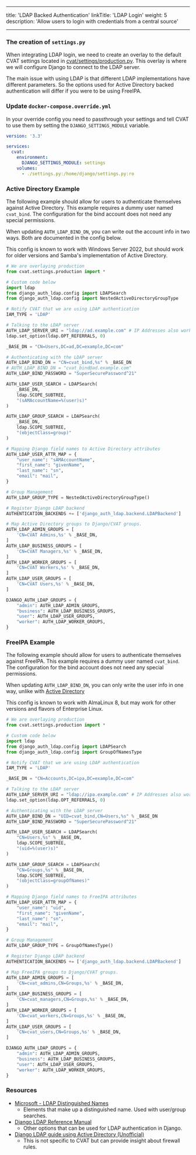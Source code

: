 <!--lint disable maximum-heading-length-->

---

title: 'LDAP Backed Authentication'
linkTitle: 'LDAP Login'
weight: 5
description: 'Allow users to login with credentials from a central source'

---

<!--lint disable maximum-line-length-->

### The creation of `settings.py`
When integrating LDAP login, we need to create an overlay to the default CVAT
settings located in
[cvat/settings/production.py](https://github.com/cvat-ai/cvat/blob/develop/cvat/settings/production.py).
This overlay is where we will configure Django to connect to the LDAP server.

The main issue with using LDAP is that different LDAP implementations have
different parameters. So the options used for Active Directory backed
authentication will differ if you were to be using FreeIPA.

### Update `docker-compose.override.yml`

In your override config you need to passthrough your settings and tell CVAT to
use them by setting the `DJANGO_SETTINGS_MODULE` variable.

```yml
version: '3.3'

services:
  cvat:
    environment:
      DJANGO_SETTINGS_MODULE: settings
    volumes:
      - ./settings.py:/home/django/settings.py:ro
```

### Active Directory Example

The following example should allow for users to authenticate themselves against
Active Directory. This example requires a dummy user named `cvat_bind`. The
configuration for the bind account does not need any special permissions.

When updating `AUTH_LDAP_BIND_DN`, you can write out the account info in two
ways. Both are documented in the config below.

This config is known to work with Windows Server 2022, but should work for older
versions and Samba's implementation of Active Directory.

```py
# We are overlaying production
from cvat.settings.production import *

# Custom code below
import ldap
from django_auth_ldap.config import LDAPSearch
from django_auth_ldap.config import NestedActiveDirectoryGroupType

# Notify CVAT that we are using LDAP authentication
IAM_TYPE = 'LDAP'

# Talking to the LDAP server
AUTH_LDAP_SERVER_URI = "ldap://ad.example.com" # IP Addresses also work
ldap.set_option(ldap.OPT_REFERRALS, 0)

_BASE_DN = "CN=Users,DC=ad,DC=example,DC=com"

# Authenticating with the LDAP server
AUTH_LDAP_BIND_DN = "CN=cvat_bind,%s" % _BASE_DN
# AUTH_LDAP_BIND_DN = "cvat_bind@ad.example.com"
AUTH_LDAP_BIND_PASSWORD = "SuperSecurePassword^21"

AUTH_LDAP_USER_SEARCH = LDAPSearch(
    _BASE_DN,
    ldap.SCOPE_SUBTREE,
    "(sAMAccountName=%(user)s)"
)

AUTH_LDAP_GROUP_SEARCH = LDAPSearch(
    _BASE_DN,
    ldap.SCOPE_SUBTREE,
    "(objectClass=group)"
)

# Mapping Django field names to Active Directory attributes
AUTH_LDAP_USER_ATTR_MAP = {
    "user_name": "sAMAccountName",
    "first_name": "givenName",
    "last_name": "sn",
    "email": "mail",
}

# Group Management
AUTH_LDAP_GROUP_TYPE = NestedActiveDirectoryGroupType()

# Register Django LDAP backend
AUTHENTICATION_BACKENDS += ['django_auth_ldap.backend.LDAPBackend']

# Map Active Directory groups to Django/CVAT groups.
AUTH_LDAP_ADMIN_GROUPS = [
    'CN=CVAT Admins,%s' % _BASE_DN,
]
AUTH_LDAP_BUSINESS_GROUPS = [
    'CN=CVAT Managers,%s' % _BASE_DN,
]
AUTH_LDAP_WORKER_GROUPS = [
    'CN=CVAT Workers,%s' % _BASE_DN,
]
AUTH_LDAP_USER_GROUPS = [
    'CN=CVAT Users,%s' % _BASE_DN,
]

DJANGO_AUTH_LDAP_GROUPS = {
    "admin": AUTH_LDAP_ADMIN_GROUPS,
    "business": AUTH_LDAP_BUSINESS_GROUPS,
    "user": AUTH_LDAP_USER_GROUPS,
    "worker": AUTH_LDAP_WORKER_GROUPS,
}
```
### FreeIPA Example

The following example should allow for users to authenticate themselves against
FreeIPA. This example requires a dummy user named `cvat_bind`. The configuration
for the bind account does not need any special permissions.

When updating `AUTH_LDAP_BIND_DN`, you can only write the user info in one way,
unlike with [Active Directory](#active-directory-example)

This config is known to work with AlmaLinux 8, but may work for other
versions and flavors of Enterprise Linux.

```py
# We are overlaying production
from cvat.settings.production import *

# Custom code below
import ldap
from django_auth_ldap.config import LDAPSearch
from django_auth_ldap.config import GroupOfNamesType

# Notify CVAT that we are using LDAP authentication
IAM_TYPE = 'LDAP'

_BASE_DN = "CN=Accounts,DC=ipa,DC=example,DC=com"

# Talking to the LDAP server
AUTH_LDAP_SERVER_URI = "ldap://ipa.example.com" # IP Addresses also work
ldap.set_option(ldap.OPT_REFERRALS, 0)

# Authenticating with the LDAP server
AUTH_LDAP_BIND_DN = "UID=cvat_bind,CN=Users,%s" % _BASE_DN
AUTH_LDAP_BIND_PASSWORD = "SuperSecurePassword^21"

AUTH_LDAP_USER_SEARCH = LDAPSearch(
    "CN=Users,%s" % _BASE_DN,
    ldap.SCOPE_SUBTREE,
    "(uid=%(user)s)"
)

AUTH_LDAP_GROUP_SEARCH = LDAPSearch(
    "CN=Groups,%s" % _BASE_DN,
    ldap.SCOPE_SUBTREE,
    "(objectClass=groupOfNames)"
)

# Mapping Django field names to FreeIPA attributes
AUTH_LDAP_USER_ATTR_MAP = {
    "user_name": "uid",
    "first_name": "givenName",
    "last_name": "sn",
    "email": "mail",
}

# Group Management
AUTH_LDAP_GROUP_TYPE = GroupOfNamesType()

# Register Django LDAP backend
AUTHENTICATION_BACKENDS += ['django_auth_ldap.backend.LDAPBackend']

# Map FreeIPA groups to Django/CVAT groups.
AUTH_LDAP_ADMIN_GROUPS = [
    'CN=cvat_admins,CN=Groups,%s' % _BASE_DN,
]
AUTH_LDAP_BUSINESS_GROUPS = [
    'CN=cvat_managers,CN=Groups,%s' % _BASE_DN,
]
AUTH_LDAP_WORKER_GROUPS = [
    'CN=cvat_workers,CN=Groups,%s' % _BASE_DN,
]
AUTH_LDAP_USER_GROUPS = [
    'CN=cvat_users,CN=Groups,%s' % _BASE_DN,
]

DJANGO_AUTH_LDAP_GROUPS = {
    "admin": AUTH_LDAP_ADMIN_GROUPS,
    "business": AUTH_LDAP_BUSINESS_GROUPS,
    "user": AUTH_LDAP_USER_GROUPS,
    "worker": AUTH_LDAP_WORKER_GROUPS,
}
```

### Resources
- [Microsoft - LDAP Distinguished Names](https://docs.microsoft.com/en-us/previous-versions/windows/desktop/ldap/distinguished-names)
  - Elements that make up a distinguished name. Used with user/group searches.
- [Django LDAP Reference Manual](https://django-auth-ldap.readthedocs.io/en/latest/reference.html)
  - Other options that can be used for LDAP authentication in Django.
- [Django LDAP guide using Active Directory (Unofficial)](https://techexpert.tips/django/django-ldap-authentication-active-directory)
  - This is not specific to CVAT but can provide insight about firewall rules.
